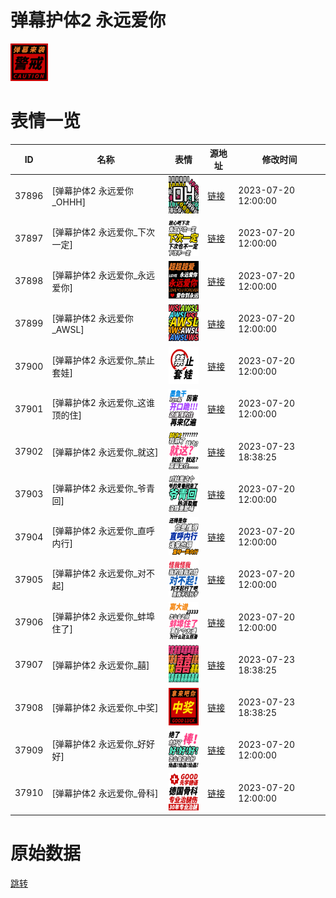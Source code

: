 # 弹幕护体2 永远爱你

<img src="./cover.png" height="60" alt="cover" />

# 表情一览

|ID|名称|表情|源地址|修改时间|
|----|----|----|----|----|
|37896|[弹幕护体2 永远爱你_OHHH]|<img src="./pic/037896_%5B弹幕护体2 永远爱你_OHHH%5D.png" height="60" alt="OHHH"/>|[链接](https://i0.hdslb.com/bfs/garb/1b4866239ad9290847a90d43c75d12970e267893.png)|2023-07-20 12:00:00|
|37897|[弹幕护体2 永远爱你_下次一定]|<img src="./pic/037897_%5B弹幕护体2 永远爱你_下次一定%5D.png" height="60" alt="下次一定"/>|[链接](https://i0.hdslb.com/bfs/garb/8a943bccd789dd1defe763df9a7b115d079aceeb.png)|2023-07-20 12:00:00|
|37898|[弹幕护体2 永远爱你_永远爱你]|<img src="./pic/037898_%5B弹幕护体2 永远爱你_永远爱你%5D.png" height="60" alt="永远爱你"/>|[链接](https://i0.hdslb.com/bfs/garb/514409ebb169f7e621f79abb818f8c45f12647c1.png)|2023-07-20 12:00:00|
|37899|[弹幕护体2 永远爱你_AWSL]|<img src="./pic/037899_%5B弹幕护体2 永远爱你_AWSL%5D.png" height="60" alt="AWSL"/>|[链接](https://i0.hdslb.com/bfs/garb/9a98099cdac85860164f50a13254db8411d97fe8.png)|2023-07-20 12:00:00|
|37900|[弹幕护体2 永远爱你_禁止套娃]|<img src="./pic/037900_%5B弹幕护体2 永远爱你_禁止套娃%5D.png" height="60" alt="禁止套娃"/>|[链接](https://i0.hdslb.com/bfs/garb/68fad5a2f9b336ff50194c1a9942da91fa5f381c.png)|2023-07-20 12:00:00|
|37901|[弹幕护体2 永远爱你_这谁顶的住]|<img src="./pic/037901_%5B弹幕护体2 永远爱你_这谁顶的住%5D.png" height="60" alt="这谁顶的住"/>|[链接](https://i0.hdslb.com/bfs/garb/f07599f8dba49855dfada122f09f8b824b266fcb.png)|2023-07-20 12:00:00|
|37902|[弹幕护体2 永远爱你_就这]|<img src="./pic/037902_%5B弹幕护体2 永远爱你_就这%5D.png" height="60" alt="就这"/>|[链接](https://i0.hdslb.com/bfs/garb/f562a6088c6d8b0c0780f6112565ec774494cd30.png)|2023-07-23 18:38:25|
|37903|[弹幕护体2 永远爱你_爷青回]|<img src="./pic/037903_%5B弹幕护体2 永远爱你_爷青回%5D.png" height="60" alt="爷青回"/>|[链接](https://i0.hdslb.com/bfs/garb/d205997ac7bd2b223299672ea467e7fcfddd6b31.png)|2023-07-20 12:00:00|
|37904|[弹幕护体2 永远爱你_直呼内行]|<img src="./pic/037904_%5B弹幕护体2 永远爱你_直呼内行%5D.png" height="60" alt="直呼内行"/>|[链接](https://i0.hdslb.com/bfs/garb/c170d72f484b5418b51e9171d4f7c9317340574a.png)|2023-07-20 12:00:00|
|37905|[弹幕护体2 永远爱你_对不起]|<img src="./pic/037905_%5B弹幕护体2 永远爱你_对不起%5D.png" height="60" alt="对不起"/>|[链接](https://i0.hdslb.com/bfs/garb/5f3e42f5eef7b509d077c2e9c8d58c4267d2ba93.png)|2023-07-20 12:00:00|
|37906|[弹幕护体2 永远爱你_蚌埠住了]|<img src="./pic/037906_%5B弹幕护体2 永远爱你_蚌埠住了%5D.png" height="60" alt="蚌埠住了"/>|[链接](https://i0.hdslb.com/bfs/garb/bf2690d7a2488ab08fecb5f8d568599f04c2e1d0.png)|2023-07-20 12:00:00|
|37907|[弹幕护体2 永远爱你_囍]|<img src="./pic/037907_%5B弹幕护体2 永远爱你_囍%5D.png" height="60" alt="囍"/>|[链接](https://i0.hdslb.com/bfs/garb/54115008b0791e158f44eefdcc7a1b7d017a41e5.png)|2023-07-23 18:38:25|
|37908|[弹幕护体2 永远爱你_中奖]|<img src="./pic/037908_%5B弹幕护体2 永远爱你_中奖%5D.png" height="60" alt="中奖"/>|[链接](https://i0.hdslb.com/bfs/garb/3c751758ed6c8893251907ee4b69cd7fe9f50063.png)|2023-07-23 18:38:25|
|37909|[弹幕护体2 永远爱你_好好好]|<img src="./pic/037909_%5B弹幕护体2 永远爱你_好好好%5D.png" height="60" alt="好好好"/>|[链接](https://i0.hdslb.com/bfs/garb/97940b136fd3068aa40830e8abfff67d4938417f.png)|2023-07-20 12:00:00|
|37910|[弹幕护体2 永远爱你_骨科]|<img src="./pic/037910_%5B弹幕护体2 永远爱你_骨科%5D.png" height="60" alt="骨科"/>|[链接](https://i0.hdslb.com/bfs/garb/0f7687566ed6ad27af5bdfc5fcec7ed6141c90de.png)|2023-07-20 12:00:00|

# 原始数据

[跳转](./raw.json)

